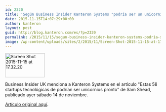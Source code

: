 ```yaml
---
id: 2320
title: 'Según Business Insider Kanteron Systems "podría ser un unicornio pronto"'
date: 2015-11-15T14:07:29+00:00
author: kanteron
layout: post
guid: http://blog.kanteron.com/es/?p=2320
permalink: /2015/11/15/segun-business-insider-kanteron-systems-podria-ser-un-unicornio-pronto/
image: /wp-content/uploads/sites/2/2015/11/Screen-Shot-2015-11-15-at-17.32.20.png
---
```

[<img class="aligncenter size-full wp-image-2320" src="http://blog.kanteron.com/wp-content/uploads/2015/11/Screen-Shot-2015-11-15-at-17.32.20.png" alt="Screen Shot 2015-11-15 at 17.32.20" width="128" height="78" />](http://uk.businessinsider.com/these-58-uk-tech-startups-could-soon-be-unicorns-2015-11)

Business Insider UK menciona a Kanteron Systems en el artículo "Estas 58 startups tecnológicas de podrían ser unicornios pronto" de Sam Shead, publicado ayer sábado 14 de noviembre.

<a href="http://uk.businessinsider.com/these-58-uk-tech-startups-could-soon-be-unicorns-2015-11" target="_blank">Artículo original aquí</a>.
